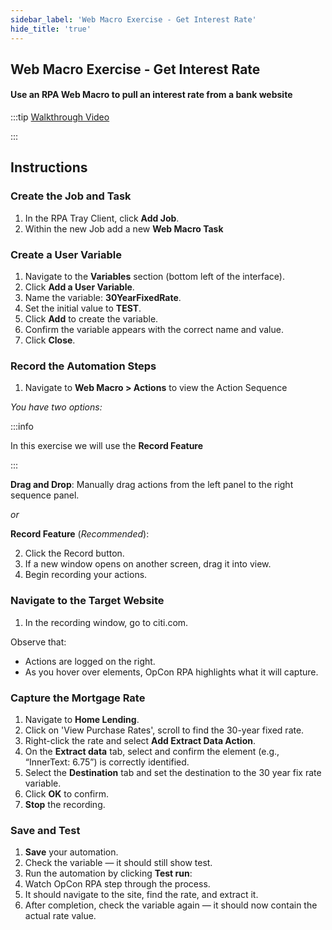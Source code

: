 ```yaml
---
sidebar_label: 'Web Macro Exercise - Get Interest Rate'
hide_title: 'true'
---
```


## Web Macro Exercise - Get Interest Rate

#### Use an RPA Web Macro to pull an interest rate from a bank website


:::tip [Walkthrough Video](../static/img/vs-web-macro-get-interest-rate.mp4)

:::

## Instructions 

### Create the Job and Task

1. In the RPA Tray Client, click **Add Job**.
2. Within the new Job add a new **Web Macro Task**

### Create a User Variable

1. Navigate to the **Variables** section (bottom left of the interface).
2. Click **Add a User Variable**.
3. Name the variable: **30YearFixedRate**.
4. Set the initial value to **TEST**.
5. Click **Add** to create the variable.
6. Confirm the variable appears with the correct name and value.
7. Click **Close**.

### Record the Automation Steps

1. Navigate to **Web Macro > Actions** to view the Action Sequence

*You have two options:*

:::info

In this exercise we will use the **Record Feature**

:::

**Drag and Drop**: Manually drag actions from the left panel to the right sequence panel.

*or* 

**Record Feature** (*Recommended*):

2. Click the Record button.
3. If a new window opens on another screen, drag it into view.
4. Begin recording your actions.

### Navigate to the Target Website

1. In the recording window, go to citi.com.

Observe that:
- Actions are logged on the right.
- As you hover over elements, OpCon RPA highlights what it will capture.

### Capture the Mortgage Rate

1. Navigate to **Home Lending**.
2. Click on 'View Purchase Rates', scroll to find the 30-year fixed rate.
3. Right-click the rate and select **Add Extract Data Action**.
4. On the **Extract data** tab, select and confirm the element (e.g., “InnerText: 6.75”) is correctly identified.
5. Select the **Destination** tab and set the destination to the 30 year fix rate variable.
6. Click **OK** to confirm.
7. **Stop** the recording.

### Save and Test

1. **Save** your automation.
2. Check the variable — it should still show test.
3. Run the automation by clicking **Test run**:
4. Watch OpCon RPA step through the process.
5. It should navigate to the site, find the rate, and extract it.
6. After completion, check the variable again — it should now contain the actual rate value.
